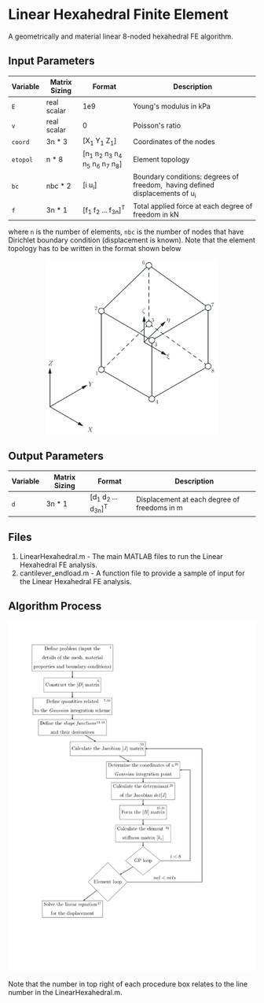 # Linear Hexahedral Finite Element
A geometrically and material linear 8-noded hexahedral FE algorithm.

## Input Parameters
| Variable | Matrix Sizing | Format | Description |
| --- | --- | --- | --- |
| `E` | real scalar | 1e9 | Young's modulus in kPa |
| `v` | real scalar | 0 | Poisson's ratio |
| `coord` | 3n * 3 | [X<sub>1</sub> Y<sub>1</sub> Z<sub>1</sub>] | Coordinates of the nodes |
| `etopol` | n * 8 | [n<sub>1</sub> n<sub>2</sub> n<sub>3</sub> n<sub>4</sub> n<sub>5</sub> n<sub>6</sub> n<sub>7</sub> n<sub>8</sub>] | Element topology |
| `bc` | nbc * 2 | [i u<sub>i</sub>] | Boundary conditions: degrees of freedom, <math>i</math> having defined displacements of u<sub>i</sub> |
| `f` | 3n * 1 | [f<sub>1</sub> f<sub>2</sub> ... f<sub>3n</sub>]<sup>T</sup> | Total applied force at each degree of freedom in kN |

where `n` is the number of elements, `nbc` is the number of nodes that have Dirichlet boundary condition (displacement is known). Note that the element topology has to be written in the format shown below
<p align="center">
  <img src="8_Hexahedral_Nodal_Numbering.png" width="350" title="hover text">
</p>

## Output Parameters
| Variable | Matrix Sizing | Format | Description |
| --- | --- | --- | --- |
| `d` | 3n * 1 | [d<sub>1</sub> d<sub>2</sub> ... d<sub>3n</sub>]<sup>T</sup> | Displacement at each degree of freedoms in m |

## Files
1. LinearHexahedral.m - The main MATLAB files to run the Linear Hexahedral FE analysis.
2. cantilever_endload.m - A function file to provide a sample of input for the Linear Hexahedral FE analysis.

## Algorithm Process
<p align="center">
  <img src="LinearHex_Algorithm_Process.png" width="1654" title="hover text">
</p>
Note that the number in top right of each procedure box relates to the line number in the LinearHexahedral.m.
